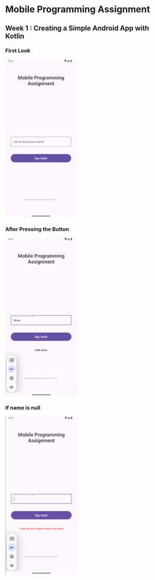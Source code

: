 # Mobile Programming Assignment

## Week 1 : Creating a Simple Android App with Kotlin

### First Look

<img src="https://github.com/muhnune/mobile-prog/blob/main/pm25-week1/frontpage.png/" height=500px>

### After Pressing the Button

<img src="https://github.com/muhnune/mobile-prog/blob/main/pm25-week1/hello_there!.png" height=500px>

### If name is null

<img src="https://github.com/muhnune/mobile-prog/blob/main/pm25-week1/if_name_is_null.png" height=500px>
